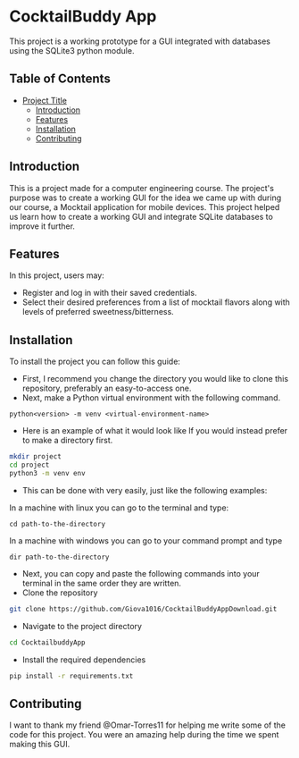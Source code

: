 # CocktailBuddy App

This project is a working prototype for a GUI integrated with databases using the SQLite3 python module.

## Table of Contents

- [Project Title](#CocktailBuddyAppDownload)
  - [Introduction](#introduction)
  - [Features](#features)
  - [Installation](#installation)
  - [Contributing](#contributing)

## Introduction

This is a project made for a computer engineering course. The project's purpose was to create a working GUI for the idea we came up with during our course, a Mocktail application for mobile devices.
This project helped us learn how to create a working GUI and integrate SQLite databases to improve it further.

## Features

In this project, users may:
- Register and log in with their saved credentials.
- Select their desired preferences from a list of mocktail flavors along with levels of preferred sweetness/bitterness.

## Installation

To install the project you can follow this guide:
- First, I recommend you change the directory you would like to clone this repository, preferably an easy-to-access one.
- Next, make a Python virtual environment with the following command.

```
python<version> -m venv <virtual-environment-name>
```

- Here is an example of what it would look like If you would instead prefer to make a directory first.

```bash
mkdir project
cd project
python3 -m venv env
```

- This can be done with very easily, just like the following examples:

In a machine with linux you can go to the terminal and type: 

```
cd path-to-the-directory
```

In a machine with windows you can go to your command prompt and type

```
dir path-to-the-directory
```

- Next, you can copy and paste the following commands into your terminal in the same order they are written.
- Clone the repository

```bash
git clone https://github.com/Giova1016/CocktailBuddyAppDownload.git
```

- Navigate to the project directory

```bash
cd CocktailbuddyApp
```

- Install the required dependencies

```bash
pip install -r requirements.txt
```

## Contributing
I want to thank my friend @Omar-Torres11 for helping me write some of the code for this project. You were an amazing help during the time we spent making this GUI.
